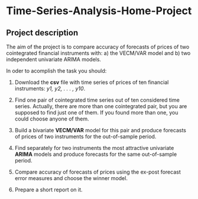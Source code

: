 # Time-Series-Analysis-Home-Project

## Project description

The aim of the project is to compare accuracy of forecasts of prices of two cointegrated
financial instruments with: a) the VECM/VAR model and b) two independent univariate ARIMA models.

In oder to acomplish the task you should:

1. Download the **csv** file with time series of prices of ten financial instruments: *y1, y2, . . . , y10*.

2. Find one pair of cointegrated time series out of ten considered time series. Actually, there are more
than one cointegrated pair, but you are supposed to find just one of them. If you found more than one,
you could choose anyone of them.

3. Build a bivariate **VECM/VAR** model for this pair and produce forecasts of prices of two instruments
for the out-of-sample period.

4. Find separately for two instruments the most attractive univariate **ARIMA** models and produce forecasts for the same out-of-sample period.

5. Compare accuracy of forecasts of prices using the ex-post forecast error measures and choose the winner
model.

6. Prepare a short report on it.
